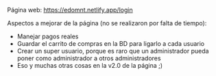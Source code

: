 Página web:
https://edomnt.netlify.app/login

Aspectos a mejorar de la página (no se realizaron por falta de tiempo):
- Manejar pagos reales
- Guardar el carrito de compras en la BD para ligarlo a cada usuario
- Crear un super usuario, porque es raro que un administrador pueda poner como administrador a otros administradores
- Eso y muchas otras cosas en la v2.0 de la página ;)
